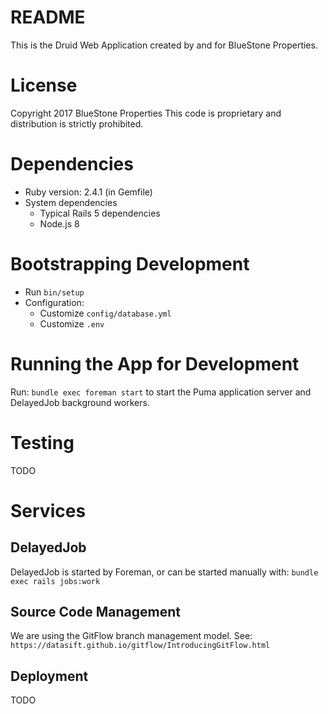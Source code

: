 # README

This is the Druid Web Application created by and for BlueStone Properties.

# License

Copyright 2017 BlueStone Properties
This code is proprietary and distribution is strictly prohibited.

# Dependencies

* Ruby version: 2.4.1 (in Gemfile)
* System dependencies
  * Typical Rails 5 dependencies
  * Node.js 8

# Bootstrapping Development

* Run `bin/setup`
* Configuration:
  * Customize `config/database.yml`
  * Customize `.env`

# Running the App for Development

Run: `bundle exec foreman start` to start the Puma application server and DelayedJob background workers.

# Testing

TODO

# Services

## DelayedJob

DelayedJob is started by Foreman, or can be started manually with: `bundle exec rails jobs:work`

## Source Code Management

We are using the GitFlow branch management model. See:
  `https://datasift.github.io/gitflow/IntroducingGitFlow.html`

## Deployment

TODO


